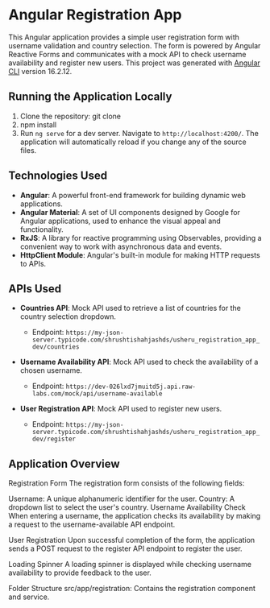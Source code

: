 # Angular Registration App

This Angular application provides a simple user registration form with username validation and country selection. The form is powered by Angular Reactive Forms and communicates with a mock API to check username availability and register new users.
This project was generated with [Angular CLI](https://github.com/angular/angular-cli) version 16.2.12.

## Running the Application Locally

1. Clone the repository:
   git clone <repository-url>
2. npm install
3. Run `ng serve` for a dev server. Navigate to `http://localhost:4200/`. The application will automatically reload if you change any of the source files.

## Technologies Used

- **Angular**: A powerful front-end framework for building dynamic web applications.
- **Angular Material**: A set of UI components designed by Google for Angular applications, used to enhance the visual appeal and functionality.
- **RxJS**: A library for reactive programming using Observables, providing a convenient way to work with asynchronous data and events.
- **HttpClient Module**: Angular's built-in module for making HTTP requests to APIs.

## APIs Used

- **Countries API**: Mock API used to retrieve a list of countries for the country selection dropdown.
  - Endpoint: `https://my-json-server.typicode.com/shrushtishahjashds/usheru_registration_app_dev/countries`

- **Username Availability API**: Mock API used to check the availability of a chosen username.
  - Endpoint: `https://dev-026lxd7jmuitd5j.api.raw-labs.com/mock/api/username-available`

- **User Registration API**: Mock API used to register new users.
  - Endpoint: `https://my-json-server.typicode.com/shrushtishahjashds/usheru_registration_app_dev/register`

## Application Overview

Registration Form
The registration form consists of the following fields:

Username: A unique alphanumeric identifier for the user.
Country: A dropdown list to select the user's country.
Username Availability Check
When entering a username, the application checks its availability by making a request to the username-available API endpoint.

User Registration
Upon successful completion of the form, the application sends a POST request to the register API endpoint to register the user.

Loading Spinner
A loading spinner is displayed while checking username availability to provide feedback to the user.

Folder Structure
src/app/registration: Contains the registration component and service.






